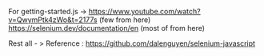 For getting-started.js ->
https://www.youtube.com/watch?v=QwymPtk4zWo&t=2177s (few from here)
https://selenium.dev/documentation/en (most of from here)

Rest all - >
Reference : https://github.com/dalenguyen/selenium-javascript
